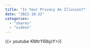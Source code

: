 ```yaml
---
title: "Is Your Privacy An Illusion?"
date: "2021-10-22"
categories:
  - "shares"
  - "videos"
---
```


<div style="width: 70vw;">{{< youtube KMtrY6lbjcY>}}</div>
